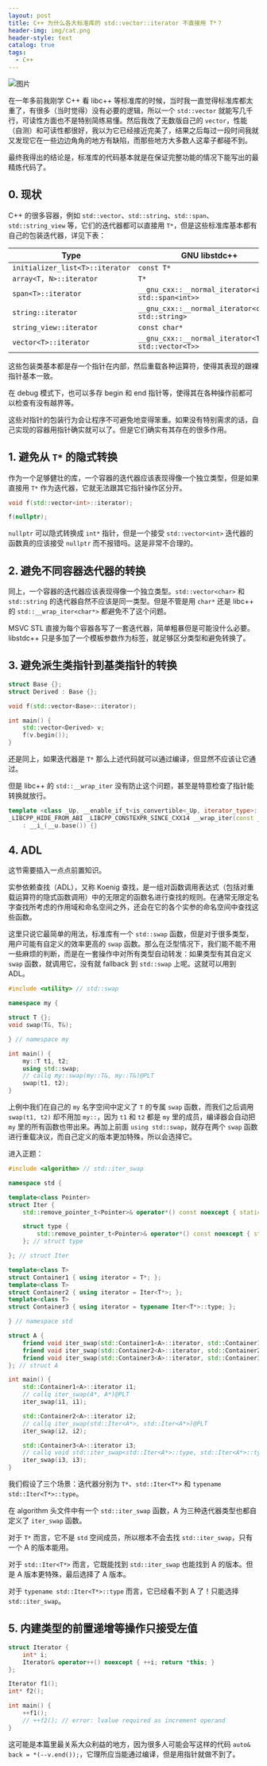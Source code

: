 ```yaml
---
layout: post
title: C++ 为什么各大标准库的 std::vector::iterator 不直接用 T*？
header-img: img/cat.png
header-style: text
catalog: true
tags:
  - C++
---
```


![图片](/img/cat.png)

在一年多前我刚学 C++ 看 libc++ 等标准库的时候，当时我一直觉得标准库都太重了，有很多（当时觉得）没有必要的逻辑，所以一个 `std::vector` 就能写几千行，可读性方面也不是特别简练易懂。然后我改了无数版自己的 `vector`，性能（自测）和可读性都很好，我以为它已经接近完美了，结果之后每过一段时间我就又发现它在一些边边角角的地方有缺陷，而那些地方大多数人这辈子都碰不到。

最终我得出的结论是，标准库的代码基本就是在保证完整功能的情况下能写出的最精炼代码了。

## 0. 现状

C++ 的很多容器，例如 `std::vector`、`std::string`、`std::span`、`std::string_view` 等，它们的迭代器都可以直接用 `T*`，但是这些标准库基本都有自己的包装迭代器，详见下表：

| Type   | GNU libstdc++    | LLVM libc++  | MSVC STL |
|--------|--------------|---------|------|
| `initializer_list<T>::iterator` | `const T*` | `const T*` | `const T*` |
| `array<T, N>::iterator`          | `T*` | `T*` | `std::_Array_iterator<int,10>` |
| `span<T>::iterator`               | `__gnu_cxx::__normal_iterator<int*, std::span<int>>` | `std::__wrap_iter<int*>` | `std::_Span_iterator<int>` |
| `string::iterator`                | `__gnu_cxx::__normal_iterator<char*, std::string>` | `std::__wrap_iter<char*>` | `std::_String_iterator<std::_String_val<std::_Simple_types<char>>>` |
| `string_view::iterator`           | `const char*` | `const char*` | `std::_String_view_iterator<std::char_traits<char>>` |
| `vector<T>::iterator`             | `__gnu_cxx::__normal_iterator<T*, std::vector<T>>` | `std::__wrap_iter<T*>` | `std::_Vector_iterator<std::_Vector_val<std::_Simple_types<T>>>` |

这些包装类基本都是存一个指针在内部，然后重载各种运算符，使得其表现的跟裸指针基本一致。

在 debug 模式下，也可以多存 begin 和 end 指针等，使得其在各种操作前都可以检查有没有越界等。

这些对指针的包装行为会让程序不可避免地变得笨重。如果没有特别需求的话，自己实现的容器用指针确实就可以了。但是它们确实有其存在的很多作用。

## 1. 避免从 `T*` 的隐式转换

作为一个足够健壮的库，一个容器的迭代器应该表现得像一个独立类型，但是如果直接用 `T*` 作为迭代器，它就无法跟其它指针操作区分开。

```cpp
void f(std::vector<int>::iterator);

f(nullptr);
```

`nullptr` 可以隐式转换成 `int*` 指针，但是一个接受 `std::vector<int>` 迭代器的函数真的应该接受 `nullptr` 而不报错吗。这是非常不合理的。

## 2. 避免不同容器迭代器的转换

同上，一个容器的迭代器应该表现得像一个独立类型。`std::vector<char>` 和 `std::string` 的迭代器自然不应该是同一类型。但是不管是用 `char*` 还是 libc++ 的 `std::__wrap_iter<char*>` 都避免不了这个问题。

MSVC STL 直接为每个容器各写了一套迭代器，简单粗暴但是可能没什么必要。libstdc++ 只是多加了一个模板参数作为标签，就足够区分类型和避免转换了。

## 3. 避免派生类指针到基类指针的转换

```cpp
struct Base {};
struct Derived : Base {};

void f(std::vector<Base>::iterator);

int main() {
    std::vector<Derived> v;
    f(v.begin());
}
```

还是同上，如果迭代器是 `T*` 那么上述代码就可以通过编译，但显然不应该让它通过。

但是 libc++ 的 `std::__wrap_iter` 没有防止这个问题，甚至是特意检查了指针能转换就放行。

```cpp
template <class _Up, __enable_if_t<is_convertible<_Up, iterator_type>::value, int> = 0>
_LIBCPP_HIDE_FROM_ABI _LIBCPP_CONSTEXPR_SINCE_CXX14 __wrap_iter(const __wrap_iter<_Up>& __u) _NOEXCEPT
    : __i_(__u.base()) {}
```

## 4. ADL

这节需要插入一点点前置知识。

实参依赖查找（ADL），又称 Koenig 查找，是一组对函数调用表达式（包括对重载运算符的隐式函数调用）中的无限定的函数名进行查找的规则。在通常无限定名字查找所考虑的作用域和命名空间之外，还会在它的各个实参的命名空间中查找这些函数。

这里只说它最简单的用法，标准库有一个 `std::swap` 函数，但是对于很多类型，用户可能有自定义的效率更高的 `swap` 函数。那么在泛型情况下，我们能不能不用一些麻烦的判断，而是在一套操作中对所有类型自动转发：如果类型有其自定义 `swap` 函数，就调用它，没有就 fallback 到 `std::swap` 上呢。这就可以用到 ADL。

```cpp
#include <utility> // std::swap

namespace my {

struct T {};
void swap(T&, T&);

} // namespace my

int main() {
    my::T t1, t2;
    using std::swap;
    // callq my::swap(my::T&, my::T&)@PLT
    swap(t1, t2);
}
```

上例中我们在自己的 `my` 名字空间中定义了 `T` 的专属 `swap` 函数，而我们之后调用 `swap(t1, t2)` 却不用加 `my::`，因为 `t1` 和 `t2` 都是 `my` 里的成员，编译器会自动把 `my` 里的所有函数也带出来。再加上前面 `using std::swap`，就存在两个 `swap` 函数进行重载决议，而自己定义的版本更加特殊，所以会选择它。

进入正题：

```cpp
#include <algorithm> // std::iter_swap

namespace std {

template<class Pointer>
struct Iter {
    std::remove_pointer_t<Pointer>& operator*() const noexcept { static std::remove_pointer_t<Pointer> res; return res; }

    struct type {
        std::remove_pointer_t<Pointer>& operator*() const noexcept { static std::remove_pointer_t<Pointer> res; return res; }
    }; // struct type

}; // struct Iter

template<class T>
struct Container1 { using iterator = T*; };
template<class T>
struct Container2 { using iterator = Iter<T*>; };
template<class T>
struct Container3 { using iterator = typename Iter<T*>::type; };

} // namespace std

struct A {
    friend void iter_swap(std::Container1<A>::iterator, std::Container1<A>::iterator);
    friend void iter_swap(std::Container2<A>::iterator, std::Container2<A>::iterator);
    friend void iter_swap(std::Container3<A>::iterator, std::Container3<A>::iterator);
}; // struct A

int main() {
    std::Container1<A>::iterator i1;
    // callq iter_swap(A*, A*)@PLT
    iter_swap(i1, i1);

    std::Container2<A>::iterator i2;
    // callq iter_swap(std::Iter<A*>, std::Iter<A*>)@PLT
    iter_swap(i2, i2);

    std::Container3<A>::iterator i3;
    // callq void std::iter_swap<std::Iter<A*>::type, std::Iter<A*>::type>(std::Iter<A*>::type, std::Iter<A*>::type)
    iter_swap(i3, i3);
}
```

我们假设了三个场景：迭代器分别为 `T*`、`std::Iter<T*>` 和 `typename std::Iter<T*>::type`。

在 algorithm 头文件中有一个 `std::iter_swap` 函数，A 为三种迭代器类型也都自定义了 `iter_swap` 函数。

对于 `T*` 而言，它不是 `std` 空间成员，所以根本不会去找 `std::iter_swap`，只有一个 A 的版本能用。

对于 `std::Iter<T*>` 而言，它既能找到 `std::iter_swap` 也能找到 A 的版本。但是 A 版本更特殊，最后选择了 A 版本。

对于 `typename std::Iter<T*>::type` 而言，它已经看不到 A 了！只能选择 `std::iter_swap`。

## 5. 内建类型的前置递增等操作只接受左值

```cpp
struct Iterator {
    int* i;
    Iterator& operator++() noexcept { ++i; return *this; }
};

Iterator f1();
int* f2();

int main() {
    ++f1();
    // ++f2(); // error: lvalue required as increment operand
}
```

这可能是本篇里最关系大众利益的地方，因为很多人可能会写这样的代码 `auto& back = *(--v.end());`，它理所应当能通过编译，但是用指针就做不到了。
